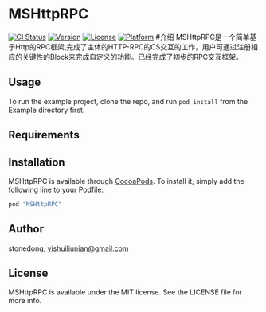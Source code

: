 # MSHttpRPC

[![CI Status](http://img.shields.io/travis/stonedong/MSHttpRPC.svg?style=flat)](https://travis-ci.org/stonedong/MSHttpRPC)
[![Version](https://img.shields.io/cocoapods/v/MSHttpRPC.svg?style=flat)](http://cocoapods.org/pods/MSHttpRPC)
[![License](https://img.shields.io/cocoapods/l/MSHttpRPC.svg?style=flat)](http://cocoapods.org/pods/MSHttpRPC)
[![Platform](https://img.shields.io/cocoapods/p/MSHttpRPC.svg?style=flat)](http://cocoapods.org/pods/MSHttpRPC)
#介绍
MSHttpRPC是一个简单基于Http的RPC框架,完成了主体的HTTP-RPC的CS交互的工作，用户可通过注册相应的关键性的Block来完成自定义的功能。已经完成了初步的RPC交互框架。
## Usage

To run the example project, clone the repo, and run `pod install` from the Example directory first.

## Requirements

## Installation

MSHttpRPC is available through [CocoaPods](http://cocoapods.org). To install
it, simply add the following line to your Podfile:

```ruby
pod "MSHttpRPC"
```

## Author

stonedong, yishuiliunian@gmail.com

## License

MSHttpRPC is available under the MIT license. See the LICENSE file for more info.
